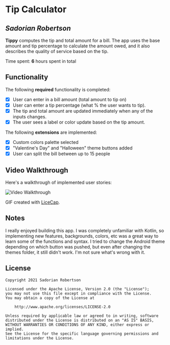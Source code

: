 # Tip Calculator 

## *Sadorian Robertson*

**Tippy** computes the tip and total amount for a bill. The app uses the base amount and tip percentage to calculate the amount owed, and it also describes the quality of service based on the tip.

Time spent: **6** hours spent in total

## Functionality 

The following **required** functionality is completed:

* [x] User can enter in a bill amount (total amount to tip on)
* [x] User can enter a tip percentage (what % the user wants to tip).
* [x] The tip and total amount are updated immediately when any of the inputs changes.
* [x] The user sees a label or color update based on the tip amount. 

The following **extensions** are implemented:

* [x] Custom colors palette selected
* [x] "Valentine's Day" and "Halloween" theme buttons added
* [x] User can split the bill between up to 15 people

## Video Walkthrough

Here's a walkthrough of implemented user stories:

<img src='https://imgur.com/Lh8VCM1' title='Tip Calculator Walkthrough' width='' alt='Video Walkthrough' />

<blockquote class="imgur-embed-pub" lang="en" data-id="Lh8VCM1" data-context="false" ><a href="//imgur.com/Lh8VCM1"></a></blockquote><script async src="//s.imgur.com/min/embed.js" charset="utf-8"></script>

GIF created with [LiceCap](http://www.cockos.com/licecap/).

## Notes

I really enjoyed building this app. I was completely unfamiliar with Kotlin, so implementing 
new features, backgrounds, colors, etc was a great way to learn some of the functions and syntax.
I tried to change the Android theme depending on which button was pushed, but even after changing the
themes folder, it still didn't work. I'm not sure what's wrong with it.

## License

    Copyright 2021 Sadorian Robertson

    Licensed under the Apache License, Version 2.0 (the "License");
    you may not use this file except in compliance with the License.
    You may obtain a copy of the License at

        http://www.apache.org/licenses/LICENSE-2.0

    Unless required by applicable law or agreed to in writing, software
    distributed under the License is distributed on an "AS IS" BASIS,
    WITHOUT WARRANTIES OR CONDITIONS OF ANY KIND, either express or implied.
    See the License for the specific language governing permissions and
    limitations under the License.
